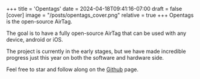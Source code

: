 +++
title = 'Opentags'
date = 2024-04-18T09:41:16-07:00
draft = false
[cover]
    image = "/posts/opentags_cover.png"
    relative = true
+++
Opentags is the open-source AirTag. 

The goal is to have a fully open-source AirTag that can be used with any device, android or iOS.



The project is currently in the early stages, but we have made incredible progress just this year on both the software and hardware side. 

Feel free to star and follow along on the [Github](https://github.com/open-tags) page.
<!-- 

Also, I have a few more devboards available for purchase exclusively on this site:

{{< stripe-buy-button
  buy-button-id="buy_btn_1PB7v0CJ07lOkLzshyMTrQyp"
  publishable-key="pk_live_51PB3zUCJ07lOkLzsUiWON6eaKhTOT2ykpo2hQprF88V2EIuR8MO16ay9H9adAFjqgPoaezeSokIpqqtizxAz7gcl00TKsDTDIZ"
>}}

-->